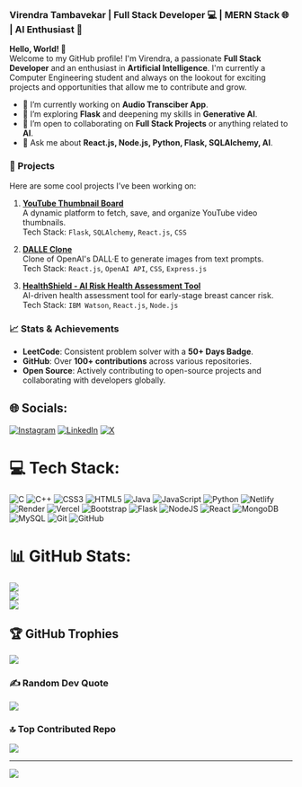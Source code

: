 ### Virendra Tambavekar | Full Stack Developer 💻 | MERN Stack 🌐 | AI Enthusiast 🤖

**Hello, World! 👋**  
Welcome to my GitHub profile! I'm Virendra, a passionate **Full Stack Developer** and an enthusiast in **Artificial Intelligence**. I'm currently a Computer Engineering student and always on the lookout for exciting projects and opportunities that allow me to contribute and grow.

- 🔭 I’m currently working on **Audio Transciber App**.
- 🌱 I’m exploring **Flask** and deepening my skills in **Generative AI**.
- 👯 I’m open to collaborating on **Full Stack Projects** or anything related to **AI**.
- 💬 Ask me about **React.js, Node.js, Python, Flask, SQLAlchemy, AI**.

### 🚀 Projects
Here are some cool projects I’ve been working on:
1. [**YouTube Thumbnail Board**](https://github.com/VirendraT11/Youtube-Thumbnail-Board)  
   A dynamic platform to fetch, save, and organize YouTube video thumbnails.  
   Tech Stack: `Flask`, `SQLAlchemy`, `React.js`, `CSS`
2. [**DALLE Clone**](https://github.com/VirendraT11/dalle_clone)  
   Clone of OpenAI's DALL·E to generate images from text prompts.  
   Tech Stack: `React.js`, `OpenAI API`, `CSS`, `Express.js`

3. [**HealthShield - AI Risk Health Assessment Tool**](https://github.com/VirendraT11/HealthShield)  
   AI-driven health assessment tool for early-stage breast cancer risk.  
   Tech Stack: `IBM Watson`, `React.js`, `Node.js`
   
### 📈 Stats & Achievements
- **LeetCode**: Consistent problem solver with a **50+ Days Badge**.  
- **GitHub**: Over **100+ contributions** across various repositories.  
- **Open Source**: Actively contributing to open-source projects and collaborating with developers globally.

## 🌐 Socials:
[![Instagram](https://img.shields.io/badge/Instagram-%23E4405F.svg?logo=Instagram&logoColor=white)](https://instagram.com/mr.virendra11) [![LinkedIn](https://img.shields.io/badge/LinkedIn-%230077B5.svg?logo=linkedin&logoColor=white)](https://linkedin.com/in/https://www.linkedin.com/in/virendra-tambavekar-74a384257/) [![X](https://img.shields.io/badge/X-black.svg?logo=X&logoColor=white)](https://x.com/VirendraCodes) 

# 💻 Tech Stack:
![C](https://img.shields.io/badge/c-%2300599C.svg?style=for-the-badge&logo=c&logoColor=white) ![C++](https://img.shields.io/badge/c++-%2300599C.svg?style=for-the-badge&logo=c%2B%2B&logoColor=white) ![CSS3](https://img.shields.io/badge/css3-%231572B6.svg?style=for-the-badge&logo=css3&logoColor=white) ![HTML5](https://img.shields.io/badge/html5-%23E34F26.svg?style=for-the-badge&logo=html5&logoColor=white) ![Java](https://img.shields.io/badge/java-%23ED8B00.svg?style=for-the-badge&logo=openjdk&logoColor=white) ![JavaScript](https://img.shields.io/badge/javascript-%23323330.svg?style=for-the-badge&logo=javascript&logoColor=%23F7DF1E) ![Python](https://img.shields.io/badge/python-3670A0?style=for-the-badge&logo=python&logoColor=ffdd54) ![Netlify](https://img.shields.io/badge/netlify-%23000000.svg?style=for-the-badge&logo=netlify&logoColor=#00C7B7) ![Render](https://img.shields.io/badge/Render-%46E3B7.svg?style=for-the-badge&logo=render&logoColor=white) ![Vercel](https://img.shields.io/badge/vercel-%23000000.svg?style=for-the-badge&logo=vercel&logoColor=white) ![Bootstrap](https://img.shields.io/badge/bootstrap-%238511FA.svg?style=for-the-badge&logo=bootstrap&logoColor=white) ![Flask](https://img.shields.io/badge/flask-%23000.svg?style=for-the-badge&logo=flask&logoColor=white) ![NodeJS](https://img.shields.io/badge/node.js-6DA55F?style=for-the-badge&logo=node.js&logoColor=white) ![React](https://img.shields.io/badge/react-%2320232a.svg?style=for-the-badge&logo=react&logoColor=%2361DAFB) ![MongoDB](https://img.shields.io/badge/MongoDB-%234ea94b.svg?style=for-the-badge&logo=mongodb&logoColor=white) ![MySQL](https://img.shields.io/badge/mysql-4479A1.svg?style=for-the-badge&logo=mysql&logoColor=white) ![Git](https://img.shields.io/badge/git-%23F05033.svg?style=for-the-badge&logo=git&logoColor=white) ![GitHub](https://img.shields.io/badge/github-%23121011.svg?style=for-the-badge&logo=github&logoColor=white)
# 📊 GitHub Stats:
![](https://github-readme-stats.vercel.app/api?username=VirendraT11&theme=dark&hide_border=false&include_all_commits=true&count_private=true)<br/>
![](https://github-readme-streak-stats.herokuapp.com/?user=VirendraT11&theme=dark&hide_border=false)<br/>
![](https://github-readme-stats.vercel.app/api/top-langs/?username=VirendraT11&theme=dark&hide_border=false&include_all_commits=true&count_private=true&layout=compact)

## 🏆 GitHub Trophies
![](https://github-profile-trophy.vercel.app/?username=VirendraT11&theme=radical&no-frame=false&no-bg=false&margin-w=4)

### ✍️ Random Dev Quote
![](https://quotes-github-readme.vercel.app/api?type=horizontal&theme=radical)

### 🔝 Top Contributed Repo
![](https://github-contributor-stats.vercel.app/api?username=VirendraT11&limit=5&theme=dark&combine_all_yearly_contributions=true)

---
[![](https://visitcount.itsvg.in/api?id=VirendraT11&icon=0&color=0)](https://visitcount.itsvg.in)

<!-- Proudly created with GPRM ( https://gprm.itsvg.in ) -->
